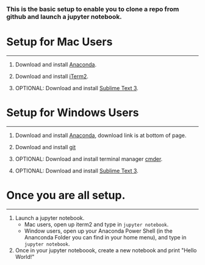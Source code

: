 ### This is the basic setup to enable you to clone a repo from github and launch a jupyter notebook.

# Setup for Mac Users
---
1. Download and install [Anaconda](https://repo.anaconda.com/archive/Anaconda3-2020.07-MacOSX-x86_64.pkg).

2. Download and install [iTerm2](https://iterm2.com/downloads.html).

3. OPTIONAL: Download and install [Sublime Text 3](https://www.sublimetext.com/3).


# Setup for Windows Users
---

1. Download and install [Anaconda](https://www.anaconda.com/products/individual), download link is at bottom of page.

2. Download and install [git](https://git-scm.com/download/win)

3. OPTIONAL: Download and install terminal manager [cmder](https://cmder.net//).

4. OPTIONAL: Download and install [Sublime Text 3](https://www.sublimetext.com/3).


# Once you are all setup.
---
1. Launch a jupyter notebook.
	* Mac users, open up iterm2 and type in `jupyter notebook`.
	* Window users, open up your Anaconda Power Shell (in the Ananconda Folder you can find in your home menu), and type in `jupyter notebook`.
2.  Once in your jupyter noteboook, create a new notebook and print "Hello World!"



